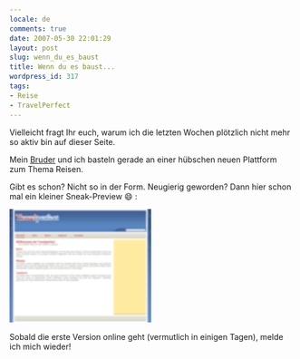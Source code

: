 ```yaml
---
locale: de
comments: true
date: 2007-05-30 22:01:29
layout: post
slug: wenn_du_es_baust
title: Wenn du es baust...
wordpress_id: 317
tags:
- Reise
- TravelPerfect
---
```


Vielleicht fragt Ihr euch, warum ich die letzten Wochen plötzlich nicht mehr so
aktiv bin auf dieser Seite. 

Mein [Bruder](http://olivertasche.de) und ich basteln gerade an einer hübschen
neuen Plattform zum Thema Reisen.

Gibt es schon? Nicht so in der Form. Neugierig geworden? Dann hier schon mal
ein kleiner Sneak-Preview :smile: :

![](/images/2007-05-30-wenn_du_es_baust/tp_03b.png)

Sobald die erste Version online geht (vermutlich in einigen Tagen), melde ich
mich wieder!
